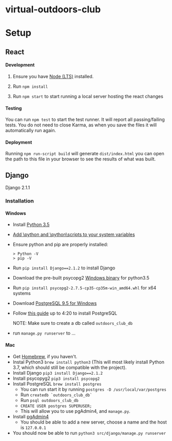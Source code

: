# virtual-outdoors-club

# Setup

## React

#### Development
1. Ensure you have [Node (LTS)](https://nodejs.org/en/) installed.

2. Run `npm install`

3. Run `npm start` to start running a local server hosting the react changes

#### Testing

You can run `npm test` to start the test runner. It will report all passing/failing tests. You do not need to close Karma, as when you save the files it will automatically run again.

#### Deployment

Running `npm run-script build` will generate `dist/index.html` you can open the path to this file in your browser to see the results of what was built.

## Django

Django 2.1.1

### Installation

#### Windows
- Install [Python 3.5](https://www.python.org/downloads/release/python-352/)
- [Add \python and \python\scripts to your system variables](https://www.java.com/en/download/help/path.xml)
- Ensure python and pip are properly installed:
  ```
  > Python -V
  > pip -V
  ```
- Run `pip install Django==2.1.2` to install Django
- Download the pre-built psycopg2 [Windows binary](https://www.lfd.uci.edu/~gohlke/pythonlibs/#psycopg) for python3.5
- Run `pip install psycopg2-2.7.5-cp35-cp35m-win_amd64.whl` for x64 systems
- Download [PostgreSQL 9.5 for Windows](https://www.enterprisedb.com/downloads/postgres-postgresql-downloads)
- Follow [this guide](https://www.youtube.com/watch?v=_qUpvRTqK0Y) up to 4:20 to install PostgreSQL
  
  NOTE: Make sure to create a db called `outdoors_club_db`

- run `manage.py runserver` to ...

#### Mac
 - Get [Homebrew](https://brew.sh/), if you haven't.
 - Instal Python3 `brew install python3` (This will most likely install Python 3.7, which should still be compatible with the project).
 - Install Django `pip3 install Django==2.1.2`
 - Install psycopyg2 `pip3 install psycopg2`  
 - Install PostgreSQL `brew install postgres`
   - You can run start it by running `postgres -D /usr/local/var/postgres`
   - Run ```createdb `outdoors_club_db` ```
   - Run `psql outdoors_club_db`
   - `CREATE USER postgres SUPERUSER;`
   - This will allow you to use pgAdmin4, and `manage.py`.
 - Install [pgAdmin4](https://www.pgadmin.org/download/pgadmin-4-macos/)
   - You should be able to add a new server, choose a name and the host is `127.0.0.1`
 - You should now be able to run `python3 src/django/manage.py runserver`

